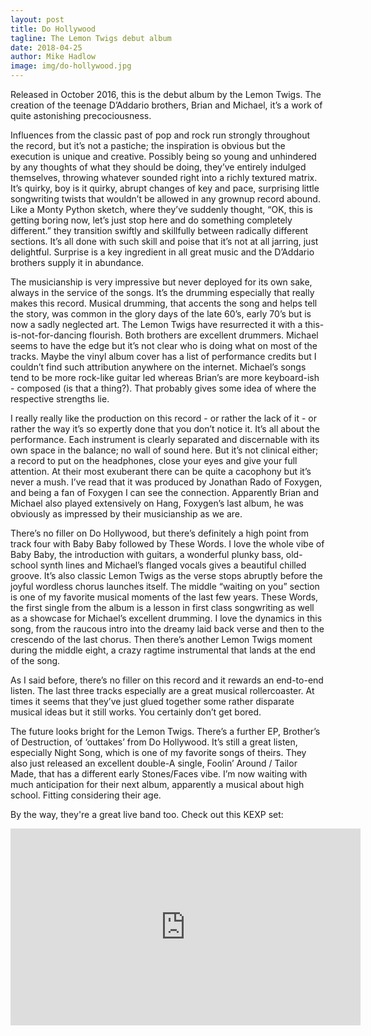 ```yaml
---
layout: post
title: Do Hollywood
tagline: The Lemon Twigs debut album
date: 2018-04-25
author: Mike Hadlow
image: img/do-hollywood.jpg
---
```

Released in October 2016, this is the debut album by the Lemon Twigs. The creation of the teenage D’Addario brothers, Brian and Michael, it’s a work of quite astonishing precociousness.

Influences from the classic past of pop and rock run strongly throughout the record, but it’s not a pastiche; the inspiration is obvious but the execution is unique and creative. Possibly being so young and unhindered by any thoughts of what they should be doing, they’ve entirely indulged themselves, throwing whatever sounded right into a richly textured matrix. It’s quirky, boy is it quirky, abrupt changes of key and pace, surprising little songwriting twists that wouldn’t be allowed in any grownup record abound. Like a Monty Python sketch, where they’ve suddenly thought, “OK, this is getting boring now, let’s just stop here and do something completely different.” they transition swiftly and skillfully between radically different sections. It’s all done with such skill and poise that it’s not at all jarring, just delightful. Surprise is a key ingredient in all great music and the D’Addario brothers supply it in abundance.

The musicianship is very impressive but never deployed for its own sake, always in the service of the songs. It’s the drumming especially that really makes this record. Musical drumming, that accents the song and helps tell the story, was common in the glory days of the late 60’s, early 70’s but is now a sadly neglected art. The Lemon Twigs have resurrected it with a this-is-not-for-dancing flourish. Both brothers are excellent drummers. Michael seems to have the edge but it’s not clear who is doing what on most of the tracks. Maybe the vinyl album cover has a list of performance credits but I couldn’t find such attribution anywhere on the internet. Michael’s songs tend to be more rock-like guitar led whereas Brian’s are more keyboard-ish - composed (is that a thing?). That probably gives some idea of where the respective strengths lie.

I really really like the production on this record - or rather the lack of it - or rather the way it’s so expertly done that you don’t notice it. It’s all about the performance. Each instrument is clearly separated and discernable with its own space in the balance; no wall of sound here. But it’s not clinical either; a record to put on the headphones, close your eyes and give your full attention. At their most exuberant there can be quite a cacophony but it’s never a mush. I’ve read that it was produced by Jonathan Rado of Foxygen, and being a fan of Foxygen I can see the connection. Apparently Brian and Michael also played extensively on Hang, Foxygen’s last album, he was obviously as impressed by their musicianship as we are.

There’s no filler on Do Hollywood, but there’s definitely a high point from track four with Baby Baby followed by These Words. I love the whole vibe of Baby Baby, the introduction with guitars, a wonderful plunky bass, old-school synth lines and Michael’s flanged vocals gives a beautiful chilled groove. It’s also classic Lemon Twigs as the verse stops abruptly before the joyful wordless chorus launches itself. The middle “waiting on you” section is one of my favorite musical moments of the last few years. These Words, the first single from the album is a lesson in first class songwriting as well as a showcase for Michael’s excellent drumming. I love the dynamics in this song, from the raucous intro into the dreamy laid back verse and then to the crescendo of the last chorus. Then there’s another Lemon Twigs moment during the middle eight, a crazy ragtime instrumental that lands at the end of the song.

As I said before, there’s no filler on this record and it rewards an end-to-end listen. The last three tracks especially are a great musical rollercoaster. At times it seems that they’ve just glued together some rather disparate musical ideas but it still works. You certainly don’t get bored.

The future looks bright for the Lemon Twigs. There’s a further EP, Brother’s of Destruction, of ‘outtakes’ from Do Hollywood. It’s still a great listen, especially Night Song, which is one of my favorite songs of theirs. They also just released an excellent double-A single, Foolin’ Around / Tailor Made, that has a different early Stones/Faces vibe. I’m now waiting with much anticipation for their next album, apparently a musical about high school. Fitting considering their age.

By the way, they're a great live band too. Check out this KEXP set:

<iframe width="560" height="315" src="https://www.youtube.com/embed/5lGGGTy7a6g" frameborder="0" allow="autoplay; encrypted-media" allowfullscreen></iframe>
